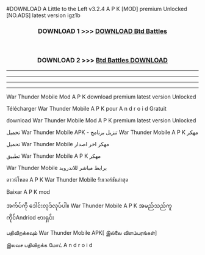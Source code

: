 #DOWNLOAD A Little to the Left v3.2.4 A P K [MOD] premium Unlocked [NO.ADS] latest version igz1b 



<div align="center">

<h3>DOWNLOAD 1 >>> <a href="https://getmod1.web.app/?judule=Btd Battles">DOWNLOAD Btd Battles</a></h3><br>

<h3>DOWNLOAD 2 >>> <a href="https://getmod1.web.app/?judule=Btd Battles">Btd Battles DOWNLOAD </a></h3>

</div>


----------------------------------------------------------

----------------------------------------------------------

----------------------------------------------------------

----------------------------------------------------------


War Thunder Mobile  Mod A P K download premium latest version Unlocked

Télécharger  War Thunder Mobile  A P K pour A n d r o i d Gratuit

download War Thunder Mobile  Mod A P K premium latest version Unlocked

تحميل War Thunder Mobile  APK - تنزيل برنامج War Thunder Mobile  A P K مهكر

تحميل War Thunder Mobile  مهكر اخر اصدار

تطبيق War Thunder Mobile  A P K مهكر

War Thunder Mobile  برابط مباشر للاندرويد

ดาวน์โหลด A P K War Thunder Mobile  รับเวอร์ชันล่าสุด

Baixar A P K mod

အက်ပ်ကို ဒေါင်းလုဒ်လုပ်ပါ။ War Thunder Mobile  A P K အမည်သည်ကူကိုင်Andriod ဗားရှင်း

பதிவிறக்கவும் War Thunder Mobile  APK[ இல்லை விளம்பரங்கள்] 
 
இலவச பதிவிறக்க மோட் A n d r o i d



